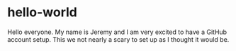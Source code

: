 # hello-world
Hello everyone. My name is Jeremy and I am very excited to have a GitHub account setup. This we not nearly a scary to set up as I thought it would be. 
